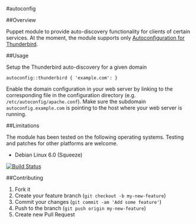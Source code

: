 #autoconfig

##Overview

Puppet module to provide auto-discovery functionality for clients of certain services. At the moment, the module supports only
[Autoconfiguration for Thunderbird](https://developer.mozilla.org/en-US/docs/Mozilla/Thunderbird/Autoconfiguration).

##Usage

Setup the Thunderbird auto-discovery for a given domain

```
autoconfig::thunderbird { 'example.com': }
```

Enable the domain configuration in your web server by linking to the corresponding file in the configuration directory
(e.g. `/etc/autoconfig/apache.conf`). Make sure the subdomain `autoconfig.example.com` is pointing to the host where
your web server is running.

##Limitations

The module has been tested on the following operating systems. Testing and patches for other platforms are welcome.

* Debian Linux 6.0 (Squeeze)

[![Build Status](https://travis-ci.org/tohuwabohu/tohuwabohu-autoconfig.png?branch=master)](https://travis-ci.org/tohuwabohu/tohuwabohu-autoconfig)

##Contributing

1. Fork it
2. Create your feature branch (`git checkout -b my-new-feature`)
3. Commit your changes (`git commit -am 'Add some feature'`)
4. Push to the branch (`git push origin my-new-feature`)
5. Create new Pull Request

